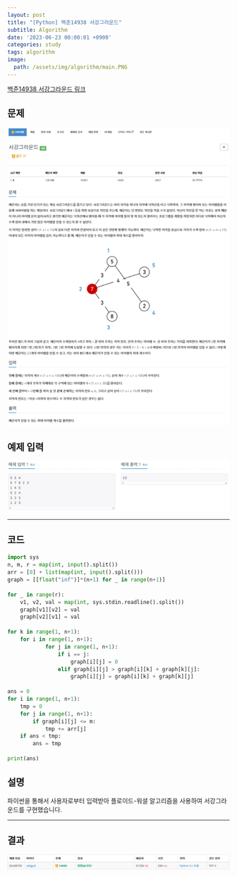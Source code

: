 ```yaml
---
layout: post
title: "[Python] 백준14938 서강그라운드"
subtitle: Algorithm
date: '2023-06-23 00:00:01 +0900'
categories: study
tags: algorithm
image:
  path: /assets/img/algorithm/main.PNG
---
```


[백준14938 서강그라운드 링크](https://www.acmicpc.net/problem/14938)

<!--more-->

## 문제
![문제](/assets/img/algorithm/230623/문제-서강그라운드.PNG)

## 예제 입력
![예제](/assets/img/algorithm/230623/예제-서강그라운드.PNG)

---

## 코드
```Python
import sys
n, m, r = map(int, input().split())
arr = [0] + list(map(int, input().split()))
graph = [[float("inf")]*(n+1) for _ in range(n+1)]

for _ in range(r):
    v1, v2, val = map(int, sys.stdin.readline().split())
    graph[v1][v2] = val
    graph[v2][v1] = val

for k in range(1, n+1):
    for i in range(1, n+1):
            for j in range(1, n+1):
                if i == j:
                    graph[i][j] = 0
                elif graph[i][j] > graph[i][k] + graph[k][j]:
                    graph[i][j] = graph[i][k] + graph[k][j]

ans = 0
for i in range(1, n+1):
    tmp = 0
    for j in range(1, n+1):
        if graph[i][j] <= m:
            tmp += arr[j]
    if ans < tmp:
        ans = tmp
        
print(ans)
```
## 설명
파이썬을 통해서 사용자로부터 입력받아 플로이드-워셜 알고리즘을 사용하여 서강그라운드를 구현했습니다. <br>

---

## 결과
![결과](/assets/img/algorithm/230623/결과-서강그라운드.PNG)